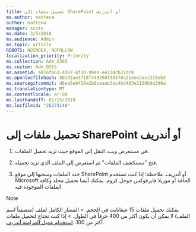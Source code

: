 ```yaml
---
title: تحميل ملفات إلى SharePoint أو أندريف
ms.author: matteva
author: matteva
manager: scotv
ms.date: 3/5/2018
ms.audience: Admin
ms.topic: article
ROBOTS: NOINDEX, NOFOLLOW
localization_priority: Priority
ms.collection: Adm_O365
ms.custom: Adm_O365
ms.assetid: a016fa63-4d87-4f3d-99eb-ee134cb27dc0
ms.openlocfilehash: 80132ae4f18f44929df50370a21eecbacc325eb3
ms.sourcegitcommit: d6ea5e9458a2b8ceaab3ac4bd483e1130b9a398a
ms.translationtype: MT
ms.contentlocale: ar-SA
ms.lasthandoff: 01/15/2019
ms.locfileid: "28273140"
---
```

# <a name="upload-files-to-onedrive-or-sharepoint"></a>تحميل ملفات إلى SharePoint أو أندريف

1. في مستعرض ويب، انتقل إلى الموقع حيث تريد تحميل الملفات.
    
2. فتح "مستكشف الملفات" ثم استعرض إلى الملف الذي تريد تحميله.
    
3. حدد الملفات وسحبها إلى موقع SharePoint أو أندريف. ملاحظة: إذا كنت تستخدم Microsoft الحافة أو موزيلا فايرفوكس جوجل كروم، يمكنك أيضا تحميل مجلد وكافة الملفات الموجودة فيه.
    
> [!NOTE]
>  يمكنك تحميل ملفات 15 غيغابايت في الحجم. > المسار الكامل لملف (متضمناً اسم الملف) لا يمكن أن يكون أكثر من 400 حرفاً في الطول. > إذا كنت تحتاج لتحميل ملفات أكثر من 100، [استخدام عميل المزامنة أندريف](https://go.microsoft.com/fwlink/?linkid=866427). 
  


